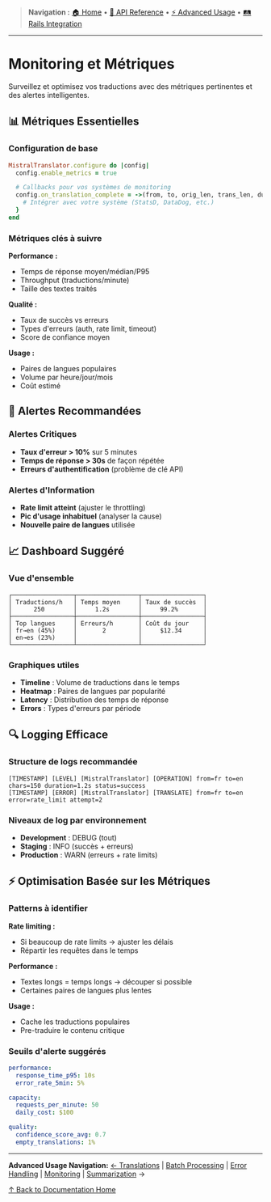 > **Navigation :** [🏠 Home](README.md) • [📖 API Reference](api-reference/methods.md) • [⚡ Advanced Usage](advanced-usage/translations.md) • [🛤️ Rails Integration](rails-integration/setup.md)

---

# Monitoring et Métriques

Surveillez et optimisez vos traductions avec des métriques pertinentes et des alertes intelligentes.

## 📊 Métriques Essentielles

### Configuration de base

```ruby
MistralTranslator.configure do |config|
  config.enable_metrics = true

  # Callbacks pour vos systèmes de monitoring
  config.on_translation_complete = ->(from, to, orig_len, trans_len, duration) {
    # Intégrer avec votre système (StatsD, DataDog, etc.)
  }
end
```

### Métriques clés à suivre

**Performance :**

- Temps de réponse moyen/médian/P95
- Throughput (traductions/minute)
- Taille des textes traités

**Qualité :**

- Taux de succès vs erreurs
- Types d'erreurs (auth, rate limit, timeout)
- Score de confiance moyen

**Usage :**

- Paires de langues populaires
- Volume par heure/jour/mois
- Coût estimé

## 🚨 Alertes Recommandées

### Alertes Critiques

- **Taux d'erreur > 10%** sur 5 minutes
- **Temps de réponse > 30s** de façon répétée
- **Erreurs d'authentification** (problème de clé API)

### Alertes d'Information

- **Rate limit atteint** (ajuster le throttling)
- **Pic d'usage inhabituel** (analyser la cause)
- **Nouvelle paire de langues** utilisée

## 📈 Dashboard Suggéré

### Vue d'ensemble

```
┌─────────────────┬─────────────────┬─────────────────┐
│ Traductions/h   │ Temps moyen     │ Taux de succès  │
│      250        │     1.2s        │     99.2%       │
├─────────────────┼─────────────────┼─────────────────┤
│ Top langues     │ Erreurs/h       │ Coût du jour    │
│ fr→en (45%)     │       2         │     $12.34      │
│ en→es (23%)     │                 │                 │
└─────────────────┴─────────────────┴─────────────────┘
```

### Graphiques utiles

- **Timeline** : Volume de traductions dans le temps
- **Heatmap** : Paires de langues par popularité
- **Latency** : Distribution des temps de réponse
- **Errors** : Types d'erreurs par période

## 🔍 Logging Efficace

### Structure de logs recommandée

```
[TIMESTAMP] [LEVEL] [MistralTranslator] [OPERATION] from=fr to=en chars=150 duration=1.2s status=success
[TIMESTAMP] [ERROR] [MistralTranslator] [TRANSLATE] from=fr to=en error=rate_limit attempt=2
```

### Niveaux de log par environnement

- **Development** : DEBUG (tout)
- **Staging** : INFO (succès + erreurs)
- **Production** : WARN (erreurs + rate limits)

## ⚡ Optimisation Basée sur les Métriques

### Patterns à identifier

**Rate limiting :**

- Si beaucoup de rate limits → ajuster les délais
- Répartir les requêtes dans le temps

**Performance :**

- Textes longs = temps longs → découper si possible
- Certaines paires de langues plus lentes

**Usage :**

- Cache les traductions populaires
- Pre-traduire le contenu critique

### Seuils d'alerte suggérés

```yaml
performance:
  response_time_p95: 10s
  error_rate_5min: 5%

capacity:
  requests_per_minute: 50
  daily_cost: $100

quality:
  confidence_score_avg: 0.7
  empty_translations: 1%
```

---

**Advanced Usage Navigation:**
[← Translations](translations.md) | [Batch Processing](batch-processing.md) | [Error Handling](error-handling.md) | [Monitoring](monitoring.md) | [Summarization](summarization.md) →

[↑ Back to Documentation Home](../README.md)
